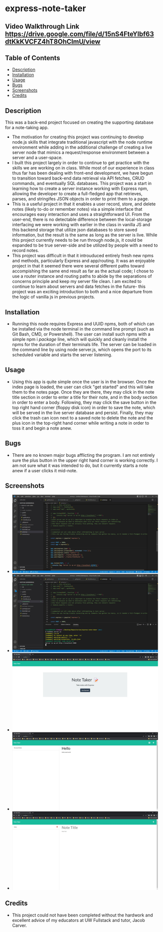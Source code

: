 # express-note-taker

## Video Walkthrough Link https://drive.google.com/file/d/15nS4FteYlbf63dtKkKVCFZ4hT8OhClmU/view

## Table of Contents

- [Description](#description)
- [Installation](#installation)
- [Usage](#Usage)
- [Bugs](#Bugs)
- [Screenshots](#screenshots)
- [Credits](#credits)

## Description

This was a back-end project focused on creating the supporting database for a note-taking app.

- The motivation for creating this project was continuing to develop node.js skills that integrate traditional javascript with the node runtime environment while adding in the additional challenge of creating a live server node that mimics a request/response environment between a server and a user-space.
- I built this project largely in order to continue to get practice with the skills we are working on in class. While most of our experience in class thus far has been dealing with front-end development, we have begun to transition toward back-end data retrieval via API fetches, CRUD commands, and eventually SQL databases. This project was a start in learning how to create a server instance working with Express npm, allowing the developer to create a full-fledged app that retrieves, parses, and stringifes JSON objects in order to print them to a page.
- This is a useful project in that it enables a user record, store, and delete notes (likely to-do or remember notes) via a simple interface that encourages easy interaction and uses a straightforward UI. From the user-end, there is no detectable difference between the local-storage interfacing we were working with earlier in the class in vanilla JS and this backend storage that utilize json databases to store saved information, but the result is the same as long as the server is live. While this project currently needs to be run through node.js, it could be expanded to be true server-side and be utilized by people with a need to record notes.
- This project was difficult in that it introuduced entirely fresh new npms and methods, particularly Express and app/routing. It was an enjoyable project in that it seemed there were several different paths toward accompishing the same end result as far as the actual code; I chose to use a router instance and routing paths to abide by the separations of concerns principle and keep my server file clean. I am excited to continue to learn about servers and data fetches in the future- this project was an exciting introduction to both and a nice departure from the logic of vanilla js in previous projects.

## Installation

- Running this node requires Express and UUID npms, both of which can be installed via the node terminal in the command line prompt (such as Git Bash, CMD, or Powershell). The user can install such npms with a simple npm i _package_ line, which will quickly and cleanly install the npms for the duration of their terminals life. The server can be loaded in the command line by using node server.js, which opens the port to its scheduled variable and starts the server listening.

## Usage

- Using this app is quite simple once the user is in the browser. Once the index page is loaded, the user can click "get started" and this will take them to the notes page. Once they are there, they may click in the note title section in order to enter a title for their note, and in the body section in order to enter a body. Following, they may click the save button in the top right hand corner (floppy disk icon) in order to save the note, which will be served in the live server database and persist. Finally, they may click the trash can icon next to a saved note to delete the note and the plus icon in the top-right hand corner while writing a note in order to toss it and begin a note anew.

## Bugs

- There are no known major bugs afflicting the program. I am not entirely sure the plus button in the upper right hand corner is working correctly. I am not sure what it was intended to do, but it currently starts a note anew if a user clicks it mid-note.

## Screenshots

- ![Alt= Screenshot showing file explorer in VS code for the project.](./screenshots/screenshot1.jpg)
- ![Alt= Screenshot showing how the user opens the integrated terminal.](./screenshots/screenshot2.jpg)
- ![Alt= Screenshot showing running of node.js in command line and the beginning of inquirer.](./screenshots/screenshot3.jpg)
- ![Alt= Screenshot showing completion of inquirer and generated document.](./screenshots/screenshot4.jpg)
- ![Alt= Screenshot showing final resulting html document in default browser.](./screenshots/screenshot5.jpg)

## Credits

- This project could not have been completed without the hardwork and excellent advice of my educators at UW Fullstack and tutor, Jacob Carver.
